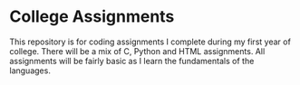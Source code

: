 # College Assignments
This repository is for coding assignments I complete during my first year of college.
There will be a mix of C, Python and HTML assignments.
All assignments will be fairly basic as I learn the fundamentals of the languages. 
